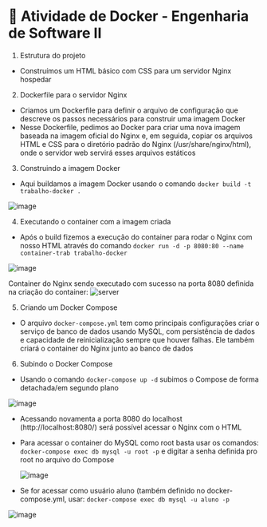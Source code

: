 # 🐳 Atividade de Docker - Engenharia de Software II

1. Estrutura do projeto
 + Construímos um HTML básico com CSS para um servidor Nginx hospedar

2. Dockerfile para o servidor Nginx
  + Criamos um Dockerfile para definir o arquivo de configuração que descreve os passos necessários para construir uma imagem Docker
  + Nesse Dockerfile, pedimos ao Docker para criar uma nova imagem baseada na imagem oficial do Nginx e, em seguida, copiar os arquivos HTML e CSS para o diretório padrão do Nginx (/usr/share/nginx/html), onde o servidor web servirá esses arquivos estáticos

3. Construindo a imagem Docker
  + Aqui buildamos a imagem Docker usando o comando ``docker build -t trabalho-docker .``

![image](https://github.com/CarolinaSFreitas/docker-trab/assets/99994934/1aa7efb6-cc25-4cba-b5d2-09d9f3b90658)

4. Executando o container com a imagem criada
 + Após o build fizemos a execução do container para rodar o Nginx com nosso HTML através do comando ``docker run -d -p 8080:80 --name container-trab trabalho-docker``

![image](https://github.com/CarolinaSFreitas/docker-trab/assets/99994934/6c59d858-f564-464f-80bb-0b74000a553f)

Container do Nginx sendo executado com sucesso na porta 8080 definida na criação do container:
![server](https://github.com/CarolinaSFreitas/docker-trab/assets/99994934/0ce39527-3a5c-4117-ae6e-5bd20ce8323f)

5. Criando um Docker Compose
 + O arquivo ``docker-compose.yml`` tem como principais configurações criar o serviço de banco de dados usando MySQL, com persistência de dados e capacidade de reinicialização sempre que houver falhas. Ele também criará o container do Nginx junto ao banco de dados

6. Subindo o Docker Compose
 + Usando o comando ``docker-compose up -d`` subimos o Compose de forma detachada/em segundo plano 

![image](https://github.com/CarolinaSFreitas/docker-trab/assets/99994934/3d24fcf6-edaf-4f6d-9556-36c8dde0b915)

+ Acessando novamenta a porta 8080 do localhost (http://localhost:8080/) será possível acessar o Nginx com o HTML 
+ Para acessar o container do MySQL como root basta usar os comandos: ``docker-compose exec db mysql -u root -p`` e digitar a senha definida pro root no arquivo do Compose
   
  ![image](https://github.com/CarolinaSFreitas/docker-trab/assets/99994934/5b055952-9028-4415-b53c-5925e7d5d1d1)

+ Se for acessar como usuário aluno (também definido no docker-compose.yml, usar: ``docker-compose exec db mysql -u aluno -p``

![image](https://github.com/CarolinaSFreitas/docker-trab/assets/99994934/b7d9f810-7dc2-4945-9448-2287d19b8698)


  
